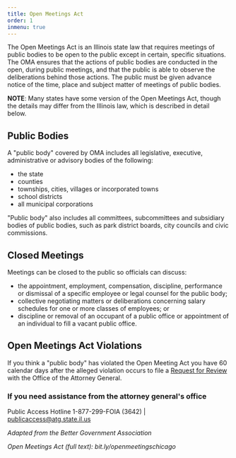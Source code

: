 ```yaml
---
title: Open Meetings Act
order: 1
inmenu: true
---
```

The Open Meetings Act is an Illinois state law that requires meetings of public bodies to be open to the public except in certain, specific situations. The OMA ensures that the actions of public bodies are conducted in the open, during public meetings, and that the public is able to observe the deliberations behind those actions. The public must be given advance notice of the time, place and subject matter of meetings of public bodies.

**NOTE**: Many states have some version of the Open Meetings Act, though the details may differ from the Illinois law, which is described in detail below.

## Public Bodies

A "public body" covered by OMA includes all legislative, executive, administrative or advisory bodies of the following:

* the state
* counties
* townships, cities, villages or incorporated towns
* school districts
* all municipal corporations

"Public body" also includes all committees, subcommittees and subsidiary bodies of public bodies, such as park district boards, city councils and civic commissions.

## Closed Meetings

Meetings can be closed to the public so officials can discuss:

* the appointment, employment, compensation, discipline, performance or dismissal of a specific employee or legal counsel for the public body;
* collective negotiating matters or deliberations concerning salary schedules for one or more classes of employees; or
* discipline or removal of an occupant of a public office or appointment of an individual to fill a vacant public office.

## Open Meetings Act Violations

If you think a "public body" has violated the Open Meeting Act you have 60 calendar days after the alleged violation occurs to file a [Request for Review](http://www.ag.state.il.us/government/PAC_Guide_11_5_09.pdf) with the Office of the Attorney General.

### If you need assistance from the attorney general's office

Public Access Hotline
1-877-299-FOIA (3642) | publicaccess@atg.state.il.us

_Adapted from the Better Government Association_

_Open Meetings Act (full text): bit.ly/openmeetingschicago_
